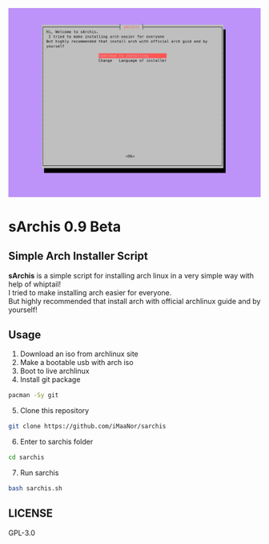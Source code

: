 ![sArchis](https://github.com/iMaaNor/sarchis/blob/master/sc.png)
   
# sArchis 0.9 Beta
## Simple Arch Installer Script
**sArchis** is a simple script for installing arch linux in a very simple way with help of whiptail!  
I tried to make installing arch easier for everyone.  
But highly recommended that install arch with official archlinux guide and by yourself!   
   
## Usage
1) Download an iso from archlinux site 
2) Make a bootable usb with arch iso 
3) Boot to live archlinux 
4) Install git package 
```sh
pacman -Sy git 
```
5) Clone this repository 
```sh
git clone https://github.com/iMaaNor/sarchis 
```
6) Enter to sarchis folder 
```sh
cd sarchis 
```
7) Run sarchis 
```sh
bash sarchis.sh 
```
   
## LICENSE
GPL-3.0
